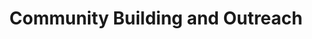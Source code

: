 ---
title: Community Building and Outreach
summary: A snapshot of my involvement in community building and outreach activities.
type: landing

cascade:
  - _target:
      kind: page
    params:
      show_breadcrumb: true

sections:
  - block: collection
    id: teaching
    content:
      title: Community Building and Outreach
      filters:
        folders:
          - teaching
    design:
      view: article-grid
      columns: 1
---